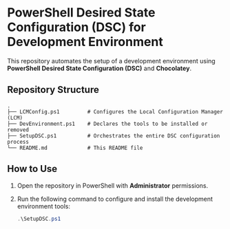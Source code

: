 # PowerShell Desired State Configuration (DSC) for Development Environment

This repository automates the setup of a development environment using **PowerShell Desired State Configuration (DSC)** and **Chocolatey**.

## Repository Structure

```plaintext
.
├── LCMConfig.ps1         # Configures the Local Configuration Manager (LCM)
├── DevEnvironment.ps1    # Declares the tools to be installed or removed
├── SetupDSC.ps1          # Orchestrates the entire DSC configuration process
└── README.md             # This README file
```

## How to Use

1. Open the repository in PowerShell with **Administrator** permissions.
2. Run the following command to configure and install the development environment tools:

   ```powershell
   .\SetupDSC.ps1
   ```